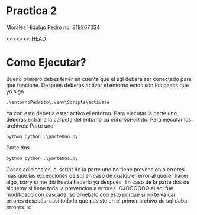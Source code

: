 # Practica 2 
Morales Hidalgo Pedro
nc: 319267334

<<<<<<< HEAD
# Como Ejecutar?
Bueno primero debes tener en cuenta que el sql debera ser conectado para que funcione.
Después deberas activar el entorno estos son los pasos que yo sigo
```
.\entornoPedrito\.venv\Scripts\activate
```
Ya con esto deberia estar activo el entorno. Para ejecutar la parte uno deberas entrar a la 
carpeta del entorno *cd entornoPedrito*. Para ejecutar los archivos:
Parte uno-
```
python python .\parteUno.py  
```
Parte dos-
```
python python .\parteUno.py  
```
Cosas adicionales, el script de la parte uno no tiene prevencion a errores mas que las excepciones 
de sql en caso de cualquier error al querer hacer algo, sorry si me dio hueva hacerlo ya después. 
En caso de la parte dos de alchemy si tiene toda la prevención a errores. OJOOOOOO el sql fue modificado 
con cascade, so pruebalo con esto porque si no te va dar errores después, casi todo lo que pusiste en el 
primer archivo de sql daba errores. :c
